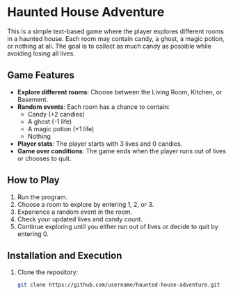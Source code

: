# Haunted House Adventure

This is a simple text-based game where the player explores different rooms in a haunted house. Each room may contain candy, a ghost, a magic potion, or nothing at all. The goal is to collect as much candy as possible while avoiding losing all lives.

## Game Features

- **Explore different rooms**: Choose between the Living Room, Kitchen, or Basement.
- **Random events**: Each room has a chance to contain:
  - Candy (+2 candies)
  - A ghost (-1 life)
  - A magic potion (+1 life)
  - Nothing
- **Player stats**: The player starts with 3 lives and 0 candies.
- **Game over conditions**: The game ends when the player runs out of lives or chooses to quit.

## How to Play

1. Run the program.
2. Choose a room to explore by entering 1, 2, or 3.
3. Experience a random event in the room.
4. Check your updated lives and candy count.
5. Continue exploring until you either run out of lives or decide to quit by entering 0.

## Installation and Execution

1. Clone the repository:
   ```bash
   git clone https://github.com/username/haunted-house-adventure.git
